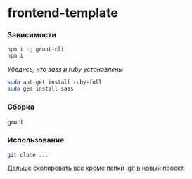frontend-template
========

### Зависимости
```bash
npm i -g grunt-cli
npm i
```

*Убедись, что sass и ruby установлены*
```bash
sudo apt-get install ruby-full
sudo gem install sass
```

### Сборка
grunt

### Использование
```bash
git clone ...
```
Дальше скопировать все кроме папки .git в новый проект.
